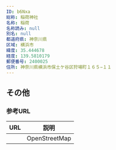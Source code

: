 ```yaml
---
ID: b6Nxa
総称: 稲荷神社
名称: 稲荷
名称読み: null
別名: null
都道府県: 神奈川県
区域: 横浜市
緯度: 35.444678
経度: 139.5810179
郵便番号: 2400025
住所: 神奈川県横浜市保土ケ谷区狩場町１６５−１１
---
```


## その他

### 参考URL

| URL | 説明          |
| --- | ------------- |
|     | OpenStreetMap |
